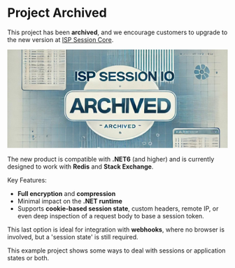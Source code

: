 # Project Archived

This project has been **archived**, and we encourage customers to upgrade to the new version at [ISP Session Core](https://github.com/egbertn/ispsession.core).

![Archived](https://github.com/egbertn/ispsession.io/blob/master/archive-image-2.jpeg)

The new product is compatible with **.NET6** (and higher) and is currently designed to work with **Redis** and **Stack Exchange**.

Key Features:
- **Full encryption** and **compression**
- Minimal impact on the **.NET runtime**
- Supports **cookie-based session state**, custom headers, remote IP, or even deep inspection of a request body to base a session token.

This last option is ideal for integration with **webhooks**, where no browser is involved, but a 'session state' is still required.

This example project shows some ways to deal with sessions or application states or both.